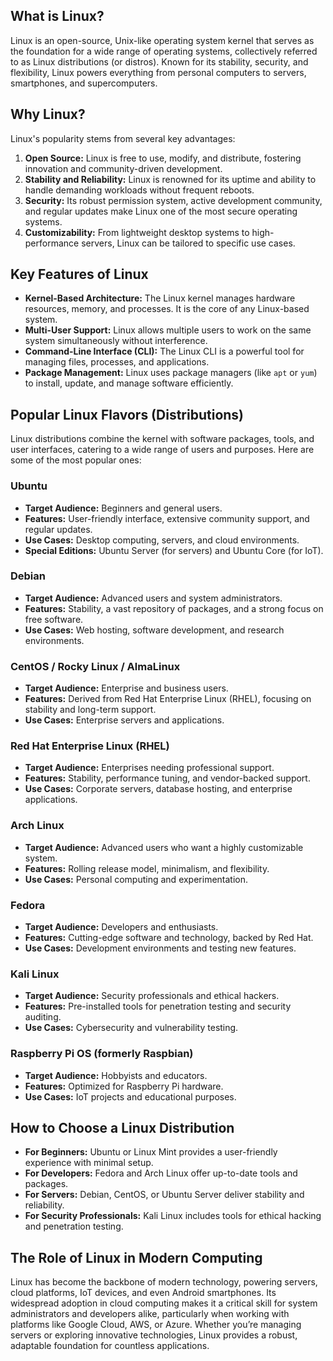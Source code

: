 ## What is Linux?
Linux is an open-source, Unix-like operating system kernel that serves as the foundation for a wide range of operating systems, collectively referred to as Linux distributions (or distros). Known for its stability, security, and flexibility, Linux powers everything from personal computers to servers, smartphones, and supercomputers.
## Why Linux?
Linux's popularity stems from several key advantages:
1. **Open Source:** Linux is free to use, modify, and distribute, fostering innovation and community-driven development.
2. **Stability and Reliability:** Linux is renowned for its uptime and ability to handle demanding workloads without frequent reboots.
3. **Security:** Its robust permission system, active development community, and regular updates make Linux one of the most secure operating systems.
4. **Customizability:** From lightweight desktop systems to high-performance servers, Linux can be tailored to specific use cases.
## Key Features of Linux
- **Kernel-Based Architecture:** The Linux kernel manages hardware resources, memory, and processes. It is the core of any Linux-based system.
- **Multi-User Support:** Linux allows multiple users to work on the same system simultaneously without interference.
- **Command-Line Interface (CLI):** The Linux CLI is a powerful tool for managing files, processes, and applications.
- **Package Management:** Linux uses package managers (like `apt` or `yum`) to install, update, and manage software efficiently.
## Popular Linux Flavors (Distributions)
Linux distributions combine the kernel with software packages, tools, and user interfaces, catering to a wide range of users and purposes. Here are some of the most popular ones:
### Ubuntu
- **Target Audience:** Beginners and general users.
- **Features:** User-friendly interface, extensive community support, and regular updates.
- **Use Cases:** Desktop computing, servers, and cloud environments.
- **Special Editions:** Ubuntu Server (for servers) and Ubuntu Core (for IoT).
### Debian
- **Target Audience:** Advanced users and system administrators.
- **Features:** Stability, a vast repository of packages, and a strong focus on free software.
- **Use Cases:** Web hosting, software development, and research environments.
### CentOS / Rocky Linux / AlmaLinux
- **Target Audience:** Enterprise and business users.
- **Features:** Derived from Red Hat Enterprise Linux (RHEL), focusing on stability and long-term support.
- **Use Cases:** Enterprise servers and applications.
### Red Hat Enterprise Linux (RHEL)
- **Target Audience:** Enterprises needing professional support.
- **Features:** Stability, performance tuning, and vendor-backed support.
- **Use Cases:** Corporate servers, database hosting, and enterprise applications.
### Arch Linux
- **Target Audience:** Advanced users who want a highly customizable system.
- **Features:** Rolling release model, minimalism, and flexibility.
- **Use Cases:** Personal computing and experimentation.
### Fedora
- **Target Audience:** Developers and enthusiasts.
- **Features:** Cutting-edge software and technology, backed by Red Hat.
- **Use Cases:** Development environments and testing new features.
### Kali Linux
- **Target Audience:** Security professionals and ethical hackers.
- **Features:** Pre-installed tools for penetration testing and security auditing.
- **Use Cases:** Cybersecurity and vulnerability testing.
### Raspberry Pi OS (formerly Raspbian)
- **Target Audience:** Hobbyists and educators.
- **Features:** Optimized for Raspberry Pi hardware.
- **Use Cases:** IoT projects and educational purposes.
## How to Choose a Linux Distribution
- **For Beginners:** Ubuntu or Linux Mint provides a user-friendly experience with minimal setup.
- **For Developers:** Fedora and Arch Linux offer up-to-date tools and packages.
- **For Servers:** Debian, CentOS, or Ubuntu Server deliver stability and reliability.
- **For Security Professionals:** Kali Linux includes tools for ethical hacking and penetration testing.
## The Role of Linux in Modern Computing
Linux has become the backbone of modern technology, powering servers, cloud platforms, IoT devices, and even Android smartphones. Its widespread adoption in cloud computing makes it a critical skill for system administrators and developers alike, particularly when working with platforms like Google Cloud, AWS, or Azure. Whether you’re managing servers or exploring innovative technologies, Linux provides a robust, adaptable foundation for countless applications.